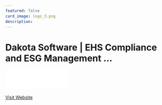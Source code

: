 ```yaml
---
featured: false
card_image: logo_3.png
description: 
---
```


# Dakota Software | EHS Compliance and ESG Management ...
<img src="logo_3.png" alt="Logo" style="max-width: 200px; height: auto;">

<a href="https://www.dakotasoft.com/">Visit Website</a>  


